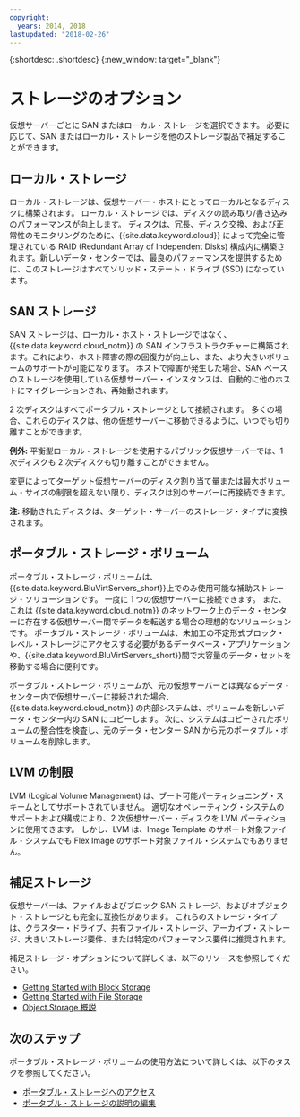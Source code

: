 ```yaml
---
copyright:
  years: 2014, 2018
lastupdated: "2018-02-26"
---
```


{:shortdesc: .shortdesc}
{:new_window: target="_blank"}

# ストレージのオプション

仮想サーバーごとに SAN またはローカル・ストレージを選択できます。 必要に応じて、SAN またはローカル・ストレージを他のストレージ製品で補足することができます。 

## ローカル・ストレージ

ローカル・ストレージは、仮想サーバー・ホストにとってローカルとなるディスクに構築されます。 ローカル・ストレージでは、ディスクの読み取り/書き込みのパフォーマンスが向上します。 ディスクは、冗長、ディスク交換、および正常性のモニタリングのために、{{site.data.keyword.cloud}} によって完全に管理されている RAID (Redundant Array of Independent Disks) 構成内に構築されます。新しいデータ・センターでは、最良のパフォーマンスを提供するために、このストレージはすべてソリッド・ステート・ドライブ (SSD) になっています。 

## SAN ストレージ
 
SAN ストレージは、ローカル・ホスト・ストレージではなく、{{site.data.keyword.cloud_notm}} の SAN インフラストラクチャーに構築されます。これにより、ホスト障害の際の回復力が向上し、また、より大きいボリュームのサポートが可能になります。 ホストで障害が発生した場合、SAN ベースのストレージを使用している仮想サーバー・インスタンスは、自動的に他のホストにマイグレーションされ、再始動されます。 

2 次ディスクはすべてポータブル・ストレージとして接続されます。 多くの場合、これらのディスクは、他の仮想サーバーに移動できるように、いつでも切り離すことができます。 

**例外:** 平衡型ローカル・ストレージを使用するパブリック仮想サーバーでは、1 次ディスクも 2 次ディスクも切り離すことができません。

変更によってターゲット仮想サーバーのディスク割り当て量または最大ボリューム・サイズの制限を超えない限り、ディスクは別のサーバーに再接続できます。

**注:** 移動されたディスクは、ターゲット・サーバーのストレージ・タイプに変換されます。

## ポータブル・ストレージ・ボリューム

ポータブル・ストレージ・ボリュームは、{{site.data.keyword.BluVirtServers_short}}上でのみ使用可能な補助ストレージ・ソリューションです。 一度に 1 つの仮想サーバーに接続できます。 また、これは {{site.data.keyword.cloud_notm}} のネットワーク上のデータ・センターに存在する仮想サーバー間でデータを転送する場合の理想的なソリューションです。 ポータブル・ストレージ・ボリュームは、未加工の不定形式ブロック・レベル・ストレージにアクセスする必要があるデータベース・アプリケーションや、{{site.data.keyword.BluVirtServers_short}}間で大容量のデータ・セットを移動する場合に便利です。

ポータブル・ストレージ・ボリュームが、元の仮想サーバーとは異なるデータ・センター内で仮想サーバーに接続された場合、{{site.data.keyword.cloud_notm}} の内部システムは、ボリュームを新しいデータ・センター内の SAN にコピーします。 次に、システムはコピーされたボリュームの整合性を検査し、元のデータ・センター SAN から元のポータブル・ボリュームを削除します。

## LVM の制限

LVM (Logical Volume Management) は、ブート可能パーティショニング・スキームとしてサポートされていません。 適切なオペレーティング・システムのサポートおよび構成により、2 次仮想サーバー・ディスクを LVM パーティションに使用できます。 しかし、LVM は、Image Template のサポート対象ファイル・システムでも Flex Image のサポート対象ファイル・システムでもありません。

## 補足ストレージ

仮想サーバーは、ファイルおよびブロック SAN ストレージ、およびオブジェクト・ストレージとも完全に互換性があります。 これらのストレージ・タイプは、クラスター・ドライブ、共有ファイル・ストレージ、アーカイブ・ストレージ、大きいストレージ要件、または特定のパフォーマンス要件に推奨されます。

補足ストレージ・オプションについて詳しくは、以下のリソースを参照してください。

* [Getting Started with Block Storage](/docs/infrastructure/BlockStorage/index.html)
* [Getting Started with File Storage](/docs/infrastructure/FileStorage/index.html)
* [Object Storage 概説](/docs/services/ObjectStorage/index.html)

## 次のステップ
ポータブル・ストレージ・ボリュームの使用方法について詳しくは、以下のタスクを参照してください。
* [ポータブル・ストレージへのアクセス](../storage/access-portable-storage-screen.html)
* [ポータブル・ストレージの説明の編集](../storage/edit-description-portable-storage-volume-psv.html)


